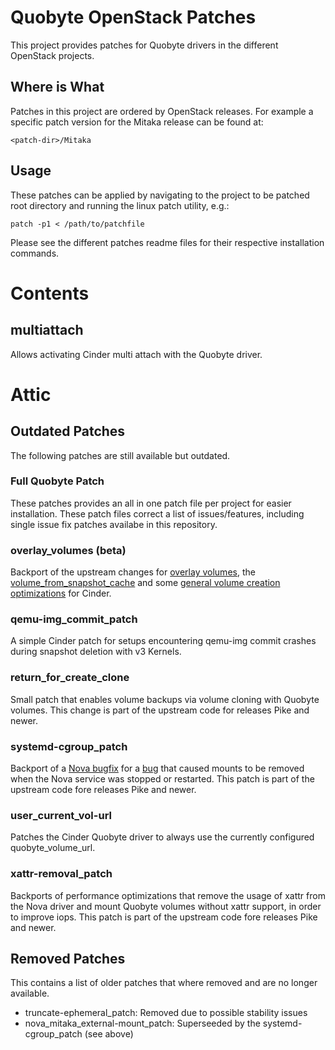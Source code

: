 # Quobyte OpenStack Patches

This project provides patches for Quobyte drivers in the different OpenStack
projects.

## Where is What

Patches in this project are ordered by OpenStack releases. For example a
specific patch  version for the Mitaka release can be found at:

    <patch-dir>/Mitaka


## Usage

These patches can be applied by navigating to the project to be patched root
directory and running the linux patch utility, e.g.:

    patch -p1 < /path/to/patchfile

Please see the different patches readme files for their respective installation
commands.

# Contents

## multiattach

Allows activating Cinder multi attach with the Quobyte driver.

# Attic

## Outdated Patches

The following patches are still available but outdated.

### Full Quobyte Patch

These patches provides an all in one patch file per project for easier
installation. These patch files correct a list of issues/features, including
single issue fix patches availabe in this repository.


### overlay_volumes (**beta**)

Backport of the upstream changes for [overlay
volumes](https://review.openstack.org/#/c/507050), the
[volume_from_snapshot_cache](https://review.openstack.org/#/c/502974/9) and
some [general volume creation
optimizations](https://review.openstack.org/#/c/500782/) for Cinder.

### qemu-img_commit_patch
A simple Cinder patch for setups encountering qemu-img commit crashes during
snapshot deletion with v3 Kernels.

### return_for_create_clone

Small patch that enables volume backups via volume cloning with Quobyte
volumes. This change is part of the upstream code for releases Pike and newer.

### systemd-cgroup_patch

Backport of a [Nova bugfix](https://review.openstack.org/#/c/432344/) for a
[bug](https://bugs.launchpad.net/nova/+bug/1530860) that caused mounts to be
removed when the Nova service was stopped or restarted.
This patch is part of the upstream code fore releases Pike and newer.

### user_current_vol-url

Patches the Cinder Quobyte driver to always use the currently configured
quobyte_volume_url.

### xattr-removal_patch

Backports of performance optimizations that remove the usage of xattr from the
Nova driver and mount Quobyte volumes without xattr support, in order to
improve iops.
This patch is part of the upstream code fore releases Pike and newer.


## Removed Patches

This contains a list of older patches that where removed and are no longer
available.

- truncate-ephemeral_patch: Removed due to possible stability issues
- nova_mitaka_external-mount_patch: Superseeded by the systemd-cgroup_patch (see above)
